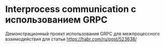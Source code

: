 # Interprocess communication с использованием GRPC
Демонстрационный проект использования GRPC для межпроцессного взаимодействия для статьи https://habr.com/ru/post/523638/


